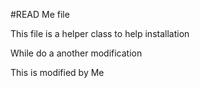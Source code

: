 #READ Me file

This file is a helper class to help installation


While do a another modification

This is modified by Me
